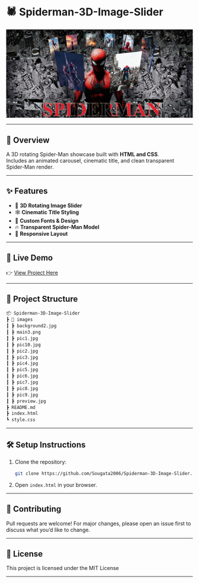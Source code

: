 # 🕷️ Spiderman-3D-Image-Slider

![Spider-Man Banner](images/preview.jpg)  

---

## 📖 Overview
A 3D rotating Spider-Man showcase built with **HTML and CSS**.  
Includes an animated carousel, cinematic title, and clean transparent Spider-Man render.

---

## ✨ Features
- 🎡 **3D Rotating Image Slider**
- 🕸️ **Cinematic Title Styling**
- 🎨 **Custom Fonts & Design**
- 🔥 **Transparent Spider-Man Model**
- 📱 **Responsive Layout**

---

## 🚀 Live Demo
👉 [View Project Here](https://sougata2006.github.io/Spiderman-3D-Image-Slider/)  

---

## 📂 Project Structure
```bash
📦 Spiderman-3D-Image-Slider
┣ 📂 images
┃ ┣ background2.jpg
┃ ┣ main3.png
┃ ┣ pic1.jpg
┃ ┣ pic10.jpg
┃ ┣ pic2.jpg
┃ ┣ pic3.jpg
┃ ┣ pic4.jpg
┃ ┣ pic5.jpg
┃ ┣ pic6.jpg
┃ ┣ pic7.jpg
┃ ┣ pic8.jpg
┃ ┣ pic9.jpg
┃ ┣ preview.jpg
┣ README.md
┣ index.html
┗ style.css
```

---

## 🛠️ Setup Instructions
1. Clone the repository:
   ```bash
   git clone https://github.com/Sougata2006/Spiderman-3D-Image-Slider.git
2. Open ``` index.html ``` in your browser.

---

## 🤝 Contributing
Pull requests are welcome! For major changes, please open an issue first to discuss what you’d like to change.

---

## 📜 License
This project is licensed under the MIT License

---
